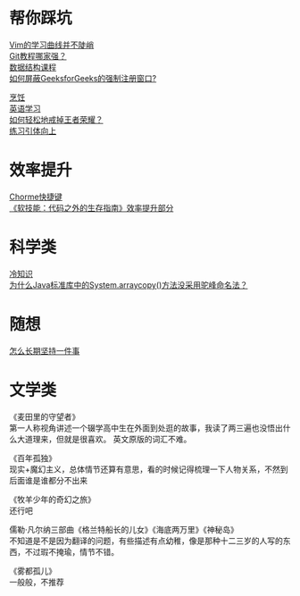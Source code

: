 # 帮你踩坑  
[Vim的学习曲线并不陡峭](https://github.com/MuSk7777/Blog/issues/1#issue-1027533858)  
[Git教程哪家强？](https://github.com/MuSk7777/Blog/issues/3#issue-1027924740)  
[数据结构课程](https://github.com/MuSk7777/Blog/issues/8#issue-1044356074)  
[如何屏蔽GeeksforGeeks的强制注册窗口?](https://github.com/MuSk7777/Blog/issues/15#issue-1053565751)  

[烹饪](https://github.com/MuSk7777/Blog/issues/11#issue-1049538543)  
[英语学习](https://github.com/MuSk7777/Blog/issues/12#issue-1050962972)  
[如何轻松地戒掉王者荣耀？](https://github.com/MuSk7777/Blog/issues/13#issue-1052533161)  
[练习引体向上](https://github.com/MuSk7777/Blog/issues/16#issue-1057273475)
# 效率提升
[Chorme快捷键](https://support.google.com/chrome/answer/157179?hl=en&co=GENIE.Platform%3DDesktop#zippy=%2Ctab-and-window-shortcuts)  
[《软技能：代码之外的生存指南》效率提升部分](https://github.com/MuSk7777/Blog/issues/7#issue-1044350823)  
# 科学类
[冷知识](https://github.com/MuSk7777/Blog/issues/10#issue-1046704898)  
[为什么Java标准库中的System.arraycopy()方法没采用驼峰命名法？](https://stackoverflow.com/questions/8421103/why-is-system-arraycopy-not-camelcased)
# 随想
[怎么长期坚持一件事](https://github.com/MuSk7777/Blog/issues/17#issue-1059306027)
# 文学类
《麦田里的守望者》  
第一人称视角讲述一个辍学高中生在外面到处逛的故事，我读了两三遍也没悟出什么大道理来，但就是很喜欢。
英文原版的词汇不难。
  
《百年孤独》  
  现实+魔幻主义，总体情节还算有意思，看的时候记得梳理一下人物关系，不然到后面谁是谁都分不出来
    
《牧羊少年的奇幻之旅》  
  还行吧  
    
儒勒·凡尔纳三部曲《格兰特船长的儿女》《海底两万里》《神秘岛》  
  不知道是不是因为翻译的问题，有些描述有点幼稚，像是那种十二三岁的人写的东西，不过瑕不掩瑜，情节不错。  
  
  《雾都孤儿》  
  一般般，不推荐
  
    
   
  
